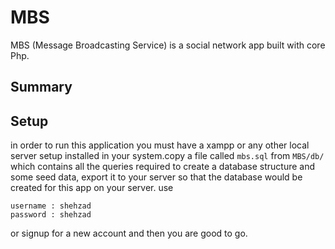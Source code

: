 # MBS
MBS (Message Broadcasting Service) is a social network app built with core Php.

## Summary

## Setup
in order to run this application you must have a xampp or any other local server setup installed in your system.copy a file called 
`mbs.sql` from `MBS/db/` which contains all the queries required to create a database structure and some seed data,
export it to your server so that the database would be created for this app on your server.
use 
```
username : shehzad
password : shehzad
```
or signup for a new account and then you are good to go.
